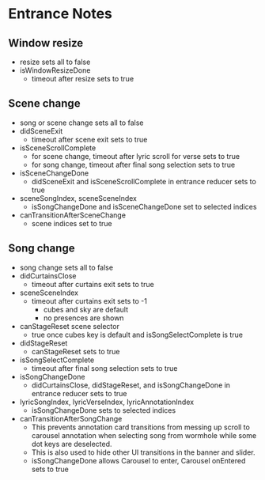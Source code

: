 # Entrance Notes

## Window resize
* resize sets all to false
* isWindowResizeDone
    * timeout after resize sets to true

## Scene change
* song or scene change sets all to false
* didSceneExit
    * timeout after scene exit sets to true
* isSceneScrollComplete
    * for scene change, timeout after lyric scroll for verse sets to true
    * for song change, timeout after final song selection sets to true
* isSceneChangeDone
    * didSceneExit and isSceneScrollComplete in entrance reducer sets to true
* sceneSongIndex, sceneSceneIndex
    * isSongChangeDone and isSceneChangeDone set to selected indices
* canTransitionAfterSceneChange
    * scene indices set to true

## Song change
* song change sets all to false
* didCurtainsClose
    * timeout after curtains exit sets to true
* sceneSceneIndex
    * timeout after curtains exit sets to -1
        * cubes and sky are default
        * no presences are shown
* canStageReset scene selector
    * true once cubes key is default and isSongSelectComplete is true
* didStageReset
    * canStageReset sets to true
* isSongSelectComplete
    * timeout after final song selection sets to true
* isSongChangeDone
    * didCurtainsClose, didStageReset, and isSongChangeDone in entrance reducer sets to true
* lyricSongIndex, lyricVerseIndex, lyricAnnotationIndex
    * isSongChangeDone sets to selected indices
* canTransitionAfterSongChange
    * This prevents annotation card transitions from messing up scroll to carousel annotation when selecting song from wormhole while some dot keys are deselected.
    * This is also used to hide other UI transitions in the banner and slider.
    * isSongChangeDone allows Carousel to enter, Carousel onEntered sets to true